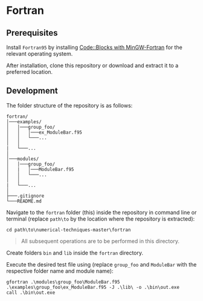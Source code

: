 # Fortran

## Prerequisites

Install `Fortran95` by installing [Code::Blocks with MinGW-Fortran](http://www.codeblocks.org/downloads/26) for the relevant operating system.

After installation, clone this repository or download and extract it to a preferred location.

## Development

The folder structure of the repository is as follows:

```
fortran/
│───examples/
│   │───group_foo/
│   │   │───ex_ModuleBar.f95
│   │   └───...
│   │   
|   └───...
│   
│───modules/
│   │───group_foo/
│   |   │───ModuleBar.f95
│   │   └───...
│   │   
|   └───...
│
├───.gitignore
└───README.md
```

Navigate to the `fortran` folder (this) inside the repository in command line or terminal (replace `path\to` by the location where the repository is extracted):
```
cd path\to\numerical-techniques-master\fortran
```

> All subsequent operations are to be performed in this directory.

Create folders `bin` and `lib` inside the `fortran` directory.

Execute the desired test file using (replace `group_foo` and `ModuleBar` with the respective folder name and module name):
```
gfortran .\modules\group_foo\ModuleBar.f95 .\examples\group_foo\ex_ModuleBar.f95 -J .\lib\ -o .\bin\out.exe
call .\bin\out.exe
```